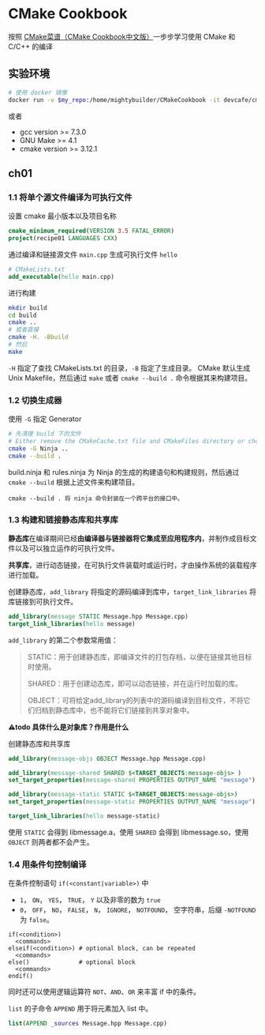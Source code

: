 # CMake Cookbook

按照 [CMake菜谱（CMake Cookbook中文版）](https://www.bookstack.cn/read/CMake-Cookbook/README.md)一步步学习使用 CMake 和 C/C++ 的编译

## 实验环境
```sh
# 使用 docker 镜像
docker run -v $my_repo:/home/mightybuilder/CMakeCookbook -it devcafe/cmake-cookbook_ubuntu-18.04
```

或者
- gcc version >= 7.3.0
- GNU Make >= 4.1
- cmake version >= 3.12.1

## ch01

### 1.1 将单个源文件编译为可执行文件

设置 cmake 最小版本以及项目名称
```cmake
cmake_minimum_required(VERSION 3.5 FATAL_ERROR)
project(recipe01 LANGUAGES CXX)
```

通过编译和链接源文件 `main.cpp` 生成可执行文件 `hello`
```Cmake
# CMakeLists.txt
add_executable(hello main.cpp)
```
进行构建
```sh
mkdir build
cd build
cmake ..
# 或者直接
cmake -H. -Bbuild
# 然后
make
```
`-H` 指定了查找 CMakeLists.txt 的目录，`-B` 指定了生成目录。
CMake 默认生成 Unix Makefile，然后通过 `make` 或者 `cmake --build .` 命令根据其来构建项目。 

### 1.2 切换生成器

使用 `-G` 指定 Generator
```sh
# 先清理 build 下的文件
# Either remove the CMakeCache.txt file and CMakeFiles directory or choose a different binary directory.
cmake -G Ninja ..
cmake --build .
```
build.ninja 和 rules.ninja 为 Ninja 的生成的构建语句和构建规则，然后通过 `cmake --build` 根据上述文件来构建项目。

    cmake --build . 将 ninja 命令封装在一个跨平台的接口中。

### 1.3 构建和链接静态库和共享库

**静态库**在编译期间已经**由编译器与链接器将它集成至应用程序内**，并制作成目标文件以及可以独立运作的可执行文件。

**共享库**，进行动态链接，在可执行文件装载时或运行时，才由操作系统的装载程序进行加载。

创建静态库，`add_library` 将指定的源码编译到库中，`target_link_libraries` 将库链接到可执行文件。
```cmake
add_library(message STATIC Message.hpp Message.cpp)
target_link_libraries(hello message)
```
`add_library` 的第二个参数常用值：

> STATIC：用于创建静态库，即编译文件的打包存档，以便在链接其他目标时使用。
>
> SHARED：用于创建动态库，即可以动态链接，并在运行时加载的库。
> 
> OBJECT：可将给定add_library的列表中的源码编译到目标文件，不将它们归档到静态库中，也不能将它们链接到共享对象中。

**⚠todo 具体什么是对象库？作用是什么**

创建静态库和共享库
```cmake
add_library(message-objs OBJECT Message.hpp Message.cpp)

add_library(message-shared SHARED $<TARGET_OBJECTS:message-objs> )
set_target_properties(message-shared PROPERTIES OUTPUT_NAME "message")

add_library(message-static STATIC $<TARGET_OBJECTS:message-objs>)
set_target_properties(message-static PROPERTIES OUTPUT_NAME "message")

target_link_libraries(hello message-static)
```
使用 `STATIC` 会得到 libmessage.a，使用 `SHARED` 会得到 libmessage.so，使用 `OBJECT` 则两者都不会产生。

### 1.4 用条件句控制编译

在条件控制语句 `if(<constant|variable>)` 中
- `1`， `ON`， `YES`， `TRUE`， `Y` 以及非零的数为 `true`
- `0`， `OFF`， `NO`， `FALSE`， `N`， `IGNORE`， `NOTFOUND`， 空字符串，后缀 `-NOTFOUND` 为 `false`。

```camek
if(<condition>)
  <commands>
elseif(<condition>) # optional block, can be repeated
  <commands>
else()              # optional block
  <commands>
endif()
```
同时还可以使用逻辑运算符 `NOT`、`AND`、`OR` 来丰富 if 中的条件。

`list` 的子命令 `APPEND` 用于将元素加入 list 中。
```cmake
list(APPEND _sources Message.hpp Message.cpp)
```

